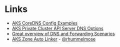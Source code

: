 # Links

* [AKS CoreDNS Config Examples](https://docs.microsoft.com/en-us/azure/aks/coredns-custom)
* [AKS Private Cluster API Server DNS Options](https://docs.microsoft.com/en-us/azure/aks/private-clusters#configure-private-dns-zone)
* [Great overview of DNS and Forwarding Scenarios](https://docs.microsoft.com/en-us/azure/private-link/private-endpoint-dns#dns-configuration-scenarios)
* [AKS Zone Auto Linker](https://github.com/rhummelmose/private-aks-dns-zone-linker-function-app) - [@rhummelmose](https://twitter.com/rhummelmose)